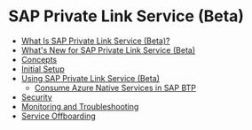 # SAP Private Link Service \(Beta\)

-   [What Is SAP Private Link Service \(Beta\)?](What_Is_SAP_Private_Link_Service_(Beta)_3eb3bc7.md)
-   [What's New for SAP Private Link Service \(Beta\)](What's_New_for_SAP_Private_Link_Service_(Beta)_61fa6a0.md)
-   [Concepts](Concepts_6c7c8a9.md)
-   [Initial Setup](Initial_Setup_f2dce1d.md)
-   [Using SAP Private Link Service \(Beta\)](Using_SAP_Private_Link_Service_(Beta)_3672119.md)
    -   [Consume Azure Native Services in SAP BTP](Consume_Azure_Native_Services_in_SAP_BTP_e9cc677.md)
-   [Security](Security_3195b1f.md)
-   [Monitoring and Troubleshooting](Monitoring_and_Troubleshooting_56fe014.md)
-   [Service Offboarding](Service_Offboarding_713f9f8.md)

